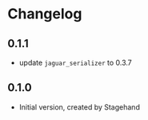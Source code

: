 # Changelog

## 0.1.1

- update `jaguar_serializer` to 0.3.7

## 0.1.0

- Initial version, created by Stagehand
